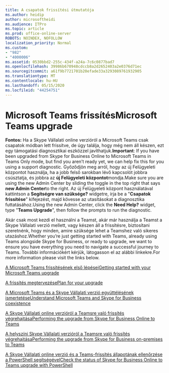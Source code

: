 ```yaml
---
title: A csapatok frissítési útmutatója
ms.author: heidip
author: microsoftheidi
ms.audience: ITPro
ms.topic: article
ms.prod: office-online-server
ROBOTS: NOINDEX, NOFOLLOW
localization_priority: Normal
ms.custom:
- "982"
- "4000006"
ms.assetid: 0530bbd2-255c-434f-a24a-7c6c0877bad7
ms.openlocfilehash: 39986b670948cdccb8a2d2652403a2e0376d71ec
ms.sourcegitcommit: a61f9b7721701b20efade33a3293089761932905
ms.translationtype: MT
ms.contentlocale: hu-HU
ms.lasthandoff: 05/15/2020
ms.locfileid: "44254751"
---
```

# <a name="microsoft-teams-upgrade"></a><span data-ttu-id="6c954-102">Microsoft Teams frissítés</span><span class="sxs-lookup"><span data-stu-id="6c954-102">Microsoft Teams upgrade</span></span>

<span data-ttu-id="6c954-103">**Fontos:** Ha a Skype Vállalati online verzióról a Microsoft Teams csak csapatok módban lett frissítve, de úgy találja, hogy még nem áll készen, ezt egy támogatási diagnosztikai eszközzel javíthatjuk.</span><span class="sxs-lookup"><span data-stu-id="6c954-103">**Important**: If you have been upgraded from Skype for Business Online to Microsoft Teams in Teams Only mode, but find you aren’t ready yet, we can help fix this for you using a support diagnostic.</span></span> <span data-ttu-id="6c954-104">Győződjön meg arról, hogy az új Felügyeleti központot használja, ha a jobb felső sarokban lévő kapcsolót jobbra csúsztatja, és jobbra az **új Felügyeleti központot**mondja.</span><span class="sxs-lookup"><span data-stu-id="6c954-104">Make sure you are using the new Admin Center by sliding the toggle in the top right that says **new Admin Center**to the right.</span></span> <span data-ttu-id="6c954-105">Az új Felügyeleti központ használatával kattintson a **Segítségre van szüksége?** widgetre, írja be a "**Csapatok frissítése**" kifejezést, majd kövesse az utasításokat a diagnosztika futtatásához.</span><span class="sxs-lookup"><span data-stu-id="6c954-105">Using the new Admin Center, click the **Need Help?** widget, type "**Teams Upgrade**", then follow the prompts to run the diagnostic.</span></span>

<span data-ttu-id="6c954-106">Akár csak most kezdi el használni a Teamst, akár már használja a Teamst a Skype Vállalati verzió mellett, vagy készen áll a frissítésre, biztosítani szeretnénk, hogy minden, amire szüksége lehet a Teamshez való sikeres utazáshoz.</span><span class="sxs-lookup"><span data-stu-id="6c954-106">Whether you’re just getting started with Teams, already using Teams alongside Skype for Business, or ready to upgrade, we want to ensure you have everything you need to navigate a successful journey to Teams.</span></span> <span data-ttu-id="6c954-107">További információkért kérjük, látogasson el az alábbi linkekre.</span><span class="sxs-lookup"><span data-stu-id="6c954-107">For more information please visit the links below.</span></span>

[<span data-ttu-id="6c954-108">A Microsoft Teams frissítésének első lépései</span><span class="sxs-lookup"><span data-stu-id="6c954-108">Getting started with your Microsoft Teams upgrade</span></span>](https://docs.microsoft.com/MicrosoftTeams/upgrade-start-here)

[<span data-ttu-id="6c954-109">A frissítés megtervezése</span><span class="sxs-lookup"><span data-stu-id="6c954-109">Plan for your upgrade</span></span>](https://docs.microsoft.com/MicrosoftTeams/upgrade-plan-journey)

[<span data-ttu-id="6c954-110">A Microsoft Teams és a Skype Vállalati verzió együttélésének ismertetése</span><span class="sxs-lookup"><span data-stu-id="6c954-110">Understand Microsoft Teams and Skype for Business coexistence</span></span>](https://docs.microsoft.com/MicrosoftTeams/teams-and-skypeforbusiness-coexistence-and-interoperability)

[<span data-ttu-id="6c954-111">A Skype Vállalati online verzióról a Teamsre való frissítés végrehajtása</span><span class="sxs-lookup"><span data-stu-id="6c954-111">Performing the upgrade from Skype for Business Online to Teams</span></span>](https://docs.microsoft.com/MicrosoftTeams/upgrade-to-teams-execute-skypeforbusinessonline)

[<span data-ttu-id="6c954-112">A helyszíni Skype Vállalati verzióról a Teamsre való frissítés végrehajtása</span><span class="sxs-lookup"><span data-stu-id="6c954-112">Performing the upgrade from Skype for Business on-premises to Teams</span></span>](https://docs.microsoft.com/MicrosoftTeams/upgrade-to-teams-execute-skypeforbusinesshybridonprem)
 
[<span data-ttu-id="6c954-113">A Skype Vállalati online verzió és a Teams-frissítés állapotának ellenőrzése a PowerShell segítségével</span><span class="sxs-lookup"><span data-stu-id="6c954-113">Check the status of Skype for Business Online to Teams upgrade with PowerShell</span></span>](https://docs.microsoft.com/powershell/module/skype/get-csteamsupgradestatus?view=skype-ps)